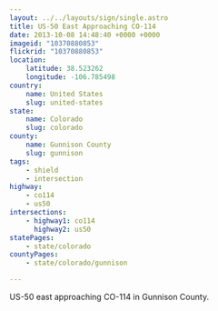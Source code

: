 ```yaml
---
layout: ../../layouts/sign/single.astro
title: US-50 East Approaching CO-114
date: 2013-10-08 14:48:40 +0000 +0000
imageid: "10370880853"
flickrid: "10370880853"
location:
    latitude: 38.523262
    longitude: -106.785498
country:
    name: United States
    slug: united-states
state:
    name: Colorado
    slug: colorado
county:
    name: Gunnison County
    slug: gunnison
tags:
    - shield
    - intersection
highway:
    - co114
    - us50
intersections:
    - highway1: co114
      highway2: us50
statePages:
    - state/colorado
countyPages:
    - state/colorado/gunnison

---
```

US-50 east approaching CO-114 in Gunnison County.